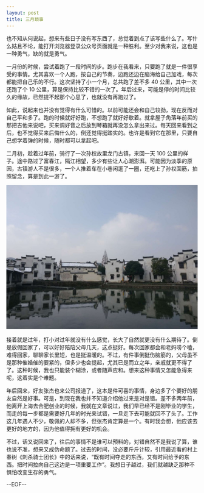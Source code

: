 ```yaml
---
layout: post
title: 三月琐事
---
```


也不知从何说起，想来有些日子没有写东西了，总觉着到点了该写些什么了。写什么姑且不论，能打开浏览器登录公众号页面就是一种胜利。至少对我来说，这也是一种勇气，缺的就是勇气。


一月份的时候，尝试着跑了一段时间的步。跑步在我看来，只要跑了就是一件很享受的事情。尤其喜欢一个人跑，按自己的节奏，边跑还边在脑海给自己加戏，每次都能把自己乐的不行。这次坚持了小一个月，总共跑了差不多 40 公里，其中一次还跑了个 10 公里，算是保持比较不错的一次了。年后过来，可能是停的时间比较久的缘故，已然提不起那个心思了，也就没有再跑过了。


如此，说起来也并没有觉得有什么可惜的。以前可能还会和自己较劲，现在反而对自己平和多了。跑的时候就好好跑，不想跑了就好好歇着。就拿屋子角落年前买的那把吉他来说吧，买来调好音之后放到琴箱就再没怎么拿出来过。每天回来看到之后，也不觉得买来后悔什么的，倒还觉得挺踏实的。也许是看到它在那里，只要自己想学着弹的时候，随时都可以拿起吧。


二月初，趁着过年前，骑行了一次孙权故里龙门古镇，来回一天 100 公里的样子。途中路过了富春江，隔江相望，多少有些让人心潮澎湃。可能因为淡季的原因，古镇游人不是很多，一个人推着车在小巷闲逛了一圈，还吃上了孙权面筋，拍照留念，算是到此一游了。

![](/images/lmgz.jpg)

接着就是过年，打小对过年就没有什么感觉，长大了自然就更没有什么期待了。倒是放假回家了，可以好好陪陪父母几天，这点挺好。每次回家都会和老妈唠个嗑，难得回家，聊聊家长里短，也是挺温暖的。不过，有件事倒挺伤脑筋的，父母虽不是那种催婚催的要紧的，但多少也会提起，尤其已是而立之年，亲戚就更不得了了。这种时候，我也只能装个糊涂，或者随声应和。想来这种事情又怎能急得来呢，这着实是个难题。


年后回来，好友张杰也来公司报道了，这本是件可喜的事情，身边多了个要好的朋友自然是好事。可是，到现在我也并不知道介绍他过来是对是错。差不多两年前，他离开上海去合肥创业的时候，我就在文章说过，我们早已经不是刚毕业的学生，而走的每一步都是需要好几年的时光来试错，一旦走下去可能就回不了头了。工作这几年遇人不少，敬佩的人却不多，但张杰肯定算是一个。有时我会想，他应该去更好的地方的，因为他值得拥有更好的机会。


不过，话又说回来了，往后的事情不是谁可以预料的，对错自然不是我说了算，谁也说不准，想来又成伪命题了。过去的时间，没必要斤斤计较，引用最近看的村上春树《刺杀骑士团长》中的话来说，“既有时间夺走的东西，又有时间给予的东西。把时间拉向自己这边是一项重要工作”。我想日子越过，我们就越缺乏那种不惧怕改变生存的勇气。

--EOF--
